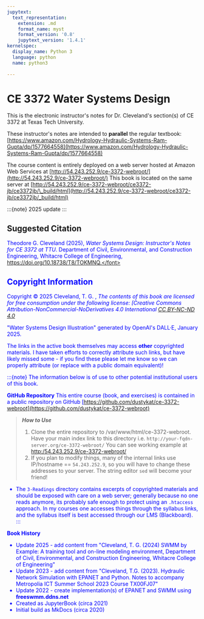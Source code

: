 ```yaml
---
jupytext:
  text_representation:
    extension: .md
    format_name: myst
    format_version: '0.8'
    jupytext_version: '1.4.1'
kernelspec:
  display_name: Python 3
  language: python
  name: python3
  
---
```


# CE 3372 Water Systems Design

This is the electronic instructor's notes for Dr. Cleveland's section(s) of CE 3372 at Texas Tech University.

These instructor's notes are intended to **parallel** the regular textbook: [https://www.amazon.com/Hydrology-Hydraulic-Systems-Ram-Gupta/dp/1577664558](https://www.amazon.com/Hydrology-Hydraulic-Systems-Ram-Gupta/dp/1577664558)

The course content is entirely deployed on a web server hosted at Amazon Web Services at [http://54.243.252.9/ce-3372-webroot/](http://54.243.252.9/ce-3372-webroot/)  This book is located on the same server at [http://54.243.252.9/ce-3372-webroot/ce3372-jb/ce3372jb/\_build/html](http://54.243.252.9/ce-3372-webroot/ce3372-jb/ce3372jb/_build/html)

:::{note}
2025 update
:::



## Suggested Citation

<font color=blue>Theodore G. Cleveland (2025), *Water Systems Design: Instructor's Notes for CE 3372 at TTU*. Department of Civil, Environmental, and Construction Engineering, Whitacre College of Engineering, https://doi.org/10.18738/T8/TOKMNQ.</font>

## Copyright Information
    
Copyright © 2025 Cleveland, T. G. , *The contents of this book are licensed for free consumption under the following license: [Creative Commons Attribution-NonCommercial-NoDerivatives 4.0 International [CC BY-NC-ND 4.0](https://creativecommons.org/licenses/by-nc-nd/4.0/)*

"Water Systems Design Illustration" generated by OpenAI's DALL·E, January 2025.

The links in the active book themselves may access **other** copyrighted materials.  I have taken efforts to correctly attribute such links, but have likely missed some - if you find these please let me know so we can properly attribute (or replace with a public domain equivalent)!  

:::{note}
The information below is of use to other potential institutional users of this book. 

**GitHub Repository**
This entire course (book, and exercises) is contained in a public repository on GitHub [https://github.com/dustykat/ce-3372-webroot](https://github.com/dustykat/ce-3372-webroot)

>***How to Use***
>1. Clone the entire repository to /var/www/html/ce-3372-webroot.  Have your main index link to this directory i.e. `http://your-fqdn-server.org/ce-3372-webroot/` You can see working example at [http:/54.243.252.9/ce-3372-webroot/](http:/54.243.252.9/engr-1330-webroot/)
>2. If you plan to modify things, many of the internal links use IP/hostname == `54.243.252.9`, so you will have to change these addresses to your server.  The string editor `sed` will become your friend!

- The `3-Readings` directory contains excerpts of copyrighted materials and should be exposed with care on a web server; generally because no one reads anymore, its probably safe enough to protect using an `.htaccess` approach. In my courses one accesses things through the syllabus links, and the syllabus itself is best accessed through our LMS (Blackboard). 
:::

**Book History**
- Update 2025 - add content from "Cleveland, T. G. (2024) SWMM by Example: A training tool and on-line modeling environment, Department of Civil, Environmental, and Construction Engineering, Whitacre College of Engineering"
- Update 2023 - add content from "Cleveland, T.G. (2023). Hydraulic Network Simulation with EPANET and Python. Notes to accompany Metropolia ICT Summer School 2023 Course TX00FJ07"
- Update 2022 - create implementation(s) of EPANET and SWMM using **freeswmm.ddns.net**
- Created as JupyterBook (circa 2021)
- Initial build as MkDocs (circa 2020)
  


